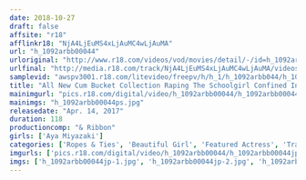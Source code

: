 ```yaml
---
date: 2018-10-27
draft: false
affsite: "r18"
afflinkr18: "NjA4LjEuMS4xLjAuMC4wLjAuMA"
url: "h_1092arbb00044"
urloriginal: "http://www.r18.com/videos/vod/movies/detail/-/id=h_1092arbb00044"
urlfinal: "http://media.r18.com/track/NjA4LjEuMS4xLjAuMC4wLjAuMA/videos/vod/movies/detail/-/id=h_1092arbb00044"
samplevid: "awspv3001.r18.com/litevideo/freepv/h/h_1/h_1092arbb044/h_1092arbb044_dmb_w.mp4"
title: "All New Cum Bucket Collection Raping The Schoolgirl Confined In The Bathroom Aya Miyazaki CASE 025"
mainimgurl: "pics.r18.com/digital/video/h_1092arbb00044/h_1092arbb00044ps.jpg"
mainimgs: "h_1092arbb00044ps.jpg"
releasedate: "Apr. 14, 2017"
duration: 118
productioncomp: "& Ribbon"
girls: ['Aya Miyazaki']
categories: ['Ropes & Ties', 'Beautiful Girl', 'Featured Actress', 'Training', 'Creampie', 'Confinement', 'Deep Throat', 'Hi-Def']
imgurls: ['pics.r18.com/digital/video/h_1092arbb00044/h_1092arbb00044jp-1.jpg', 'pics.r18.com/digital/video/h_1092arbb00044/h_1092arbb00044jp-2.jpg', 'pics.r18.com/digital/video/h_1092arbb00044/h_1092arbb00044jp-3.jpg', 'pics.r18.com/digital/video/h_1092arbb00044/h_1092arbb00044jp-4.jpg', 'pics.r18.com/digital/video/h_1092arbb00044/h_1092arbb00044jp-5.jpg', 'pics.r18.com/digital/video/h_1092arbb00044/h_1092arbb00044jp-6.jpg', 'pics.r18.com/digital/video/h_1092arbb00044/h_1092arbb00044jp-7.jpg', 'pics.r18.com/digital/video/h_1092arbb00044/h_1092arbb00044jp-8.jpg', 'pics.r18.com/digital/video/h_1092arbb00044/h_1092arbb00044jp-9.jpg', 'pics.r18.com/digital/video/h_1092arbb00044/h_1092arbb00044jp-10.jpg', 'pics.r18.com/digital/video/h_1092arbb00044/h_1092arbb00044jp-11.jpg', 'pics.r18.com/digital/video/h_1092arbb00044/h_1092arbb00044jp-12.jpg', 'pics.r18.com/digital/video/h_1092arbb00044/h_1092arbb00044jp-13.jpg', 'pics.r18.com/digital/video/h_1092arbb00044/h_1092arbb00044jp-14.jpg', 'pics.r18.com/digital/video/h_1092arbb00044/h_1092arbb00044jp-15.jpg', 'pics.r18.com/digital/video/h_1092arbb00044/h_1092arbb00044jp-16.jpg', 'pics.r18.com/digital/video/h_1092arbb00044/h_1092arbb00044jp-17.jpg', 'pics.r18.com/digital/video/h_1092arbb00044/h_1092arbb00044jp-18.jpg', 'pics.r18.com/digital/video/h_1092arbb00044/h_1092arbb00044jp-19.jpg', 'pics.r18.com/digital/video/h_1092arbb00044/h_1092arbb00044jp-20.jpg']
imgs: ['h_1092arbb00044jp-1.jpg', 'h_1092arbb00044jp-2.jpg', 'h_1092arbb00044jp-3.jpg', 'h_1092arbb00044jp-4.jpg', 'h_1092arbb00044jp-5.jpg', 'h_1092arbb00044jp-6.jpg', 'h_1092arbb00044jp-7.jpg', 'h_1092arbb00044jp-8.jpg', 'h_1092arbb00044jp-9.jpg', 'h_1092arbb00044jp-10.jpg', 'h_1092arbb00044jp-11.jpg', 'h_1092arbb00044jp-12.jpg', 'h_1092arbb00044jp-13.jpg', 'h_1092arbb00044jp-14.jpg', 'h_1092arbb00044jp-15.jpg', 'h_1092arbb00044jp-16.jpg', 'h_1092arbb00044jp-17.jpg', 'h_1092arbb00044jp-18.jpg', 'h_1092arbb00044jp-19.jpg', 'h_1092arbb00044jp-20.jpg']
---
```

